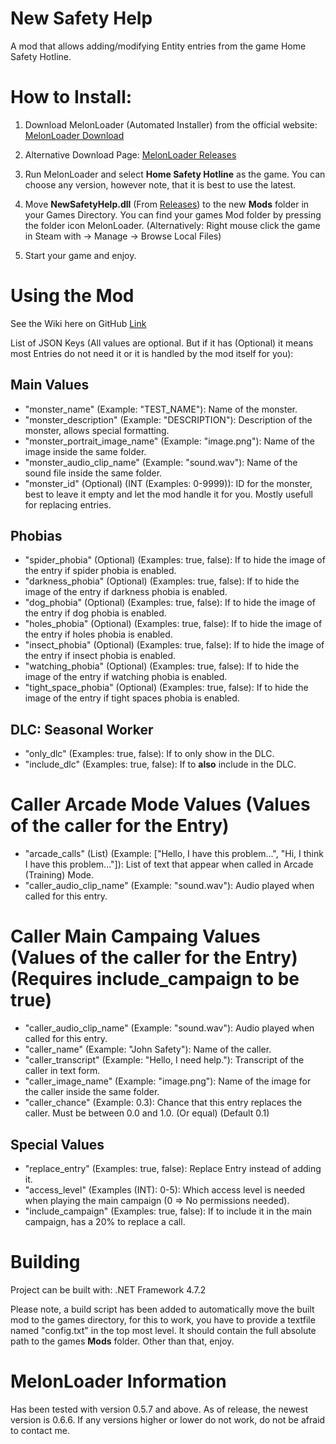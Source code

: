 ﻿# New Safety Help

A mod that allows adding/modifying Entity entries from the game Home Safety Hotline.

# How to Install:
1. Download MelonLoader (Automated Installer) from the official website: [MelonLoader Download](https://melonwiki.xyz/#/?id=requirements)

2. Alternative Download Page: ﻿[MelonLoader Releases](https://github.com/LavaGang/MelonLoader/releases/)

3. Run MelonLoader and select **Home Safety Hotline** as the game. You can choose any version, however note, that it is best to use the latest.

4. Move **NewSafetyHelp.dll** (From ﻿[Releases](https://github.com/Gasterbuzzer/NewSafetyHelp/releases)) to the new **Mods** folder in your Games Directory. You can find your games Mod folder by pressing the folder icon MelonLoader.
(Alternatively: Right mouse click the game in Steam with → Manage → Browse Local Files)

6. Start your game and enjoy.

# Using the Mod
See the Wiki here on GitHub [Link](https://github.com/404)

List of JSON Keys (All values are optional. But if it has (Optional) it means most Entries do not need it or it is handled by the mod itself for you):

## Main Values
 - "monster_name" (Example: "TEST_NAME"): Name of the monster.
 - "monster_description" (Example: "DESCRIPTION"): Description of the monster, allows special formatting.
 - "monster_portrait_image_name" (Example: "image.png"): Name of the image inside the same folder.
 - "monster_audio_clip_name" (Example: "sound.wav"): Name of the sound file inside the same folder.
 - "monster_id" (Optional) (INT (Examples: 0-9999)): ID for the monster, best to leave it empty and let the mod handle it for you. Mostly usefull for replacing entries.

## Phobias
 - "spider_phobia" (Optional) (Examples: true, false): If to hide the image of the entry if spider phobia is enabled.
 - "darkness_phobia" (Optional) (Examples: true, false): If to hide the image of the entry if darkness phobia is enabled.
 - "dog_phobia" (Optional) (Examples: true, false): If to hide the image of the entry if dog phobia is enabled.
 - "holes_phobia" (Optional) (Examples: true, false): If to hide the image of the entry if holes phobia is enabled.
 - "insect_phobia" (Optional) (Examples: true, false): If to hide the image of the entry if insect phobia is enabled.
 - "watching_phobia" (Optional) (Examples: true, false): If to hide the image of the entry if watching phobia is enabled.
 - "tight_space_phobia" (Optional) (Examples: true, false): If to hide the image of the entry if tight spaces phobia is enabled.

## DLC: Seasonal Worker
 - "only_dlc" (Examples: true, false): If to only show in the DLC.
 - "include_dlc" (Examples: true, false): If to **also** include in the DLC.

# Caller Arcade Mode Values (Values of the caller for the Entry)
 - "arcade_calls" (List) (Example: ["Hello, I have this problem...", "Hi, I think I have this problem..."]): List of text that appear when called in Arcade (Training) Mode.
 - "caller_audio_clip_name" (Example: "sound.wav"): Audio played when called for this entry.

# Caller Main Campaing Values (Values of the caller for the Entry) (Requires include_campaign to be true)
 - "caller_audio_clip_name" (Example: "sound.wav"): Audio played when called for this entry.
 - "caller_name" (Example: "John Safety"): Name of the caller.
 - "caller_transcript" (Example: "Hello, I need help."): Transcript of the caller in text form.
 - "caller_image_name" (Example: "image.png"): Name of the image for the caller inside the same folder.
 - "caller_chance" (Example: 0.3): Chance that this entry replaces the caller. Must be between 0.0 and 1.0. (Or equal) (Default 0.1)

## Special Values
 - "replace_entry" (Examples: true, false): Replace Entry instead of adding it.
 - "access_level" (Examples (INT): 0-5): Which access level is needed when playing the main campaign (0 => No permissions needed).
 - "include_campaign" (Examples: true, false): If to include it in the main campaign, has a 20% to replace a call.

# Building
Project can be built with: .NET Framework 4.7.2

Please note, a build script has been added to automatically move the built mod to the games directory, for this to work, you have to provide a textfile named "config.txt" in the top most level. 
It should contain the full absolute path to the games **Mods** folder.
Other than that, enjoy.

# MelonLoader Information
Has been tested with version 0.5.7 and above. As of release, the newest version is 0.6.6. If any versions higher or lower do not work, do not be afraid to contact me.
